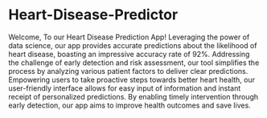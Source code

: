 # Heart-Disease-Predictor
 Welcome, To our Heart Disease Prediction App! Leveraging the power of data science, our app provides accurate predictions about the likelihood of heart disease, boasting an impressive accuracy rate of 92%. Addressing the challenge of early detection and risk assessment, our tool simplifies the process by analyzing various patient factors to deliver clear predictions. Empowering users to take proactive steps towards better heart health, our user-friendly interface allows for easy input of information and instant receipt of personalized predictions. By enabling timely intervention through early detection, our app aims to improve health outcomes and save lives.
